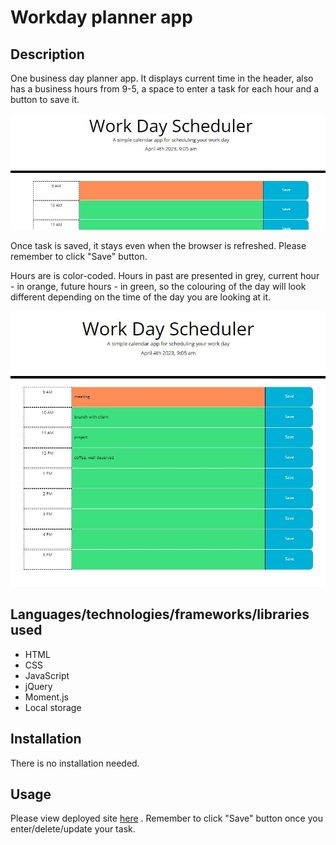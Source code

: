 # Workday planner app

## Description

One business day planner app. It displays current time in the header, also has a business hours from 9-5, a space to enter a task for each hour and a button to save it. 

![current time](images/display.JPG)

Once task is saved, it stays even when the browser is refreshed. Please remember to click "Save" button.

Hours are is color-coded. Hours in past are presented in grey, current hour - in orange, future hours - in green, so the colouring of the day will look different depending on the time of the day you are looking at it. 

![day planner](images/colors_tasks.JPG)


## Languages/technologies/frameworks/libraries used
- HTML
- CSS
- JavaScript
- jQuery
- Moment.js
- Local storage


## Installation

There is no installation needed.

## Usage

Please view deployed site [here](https://astarem.github.io/workday-planner-app/) . Remember to click "Save" button once you enter/delete/update your task.
